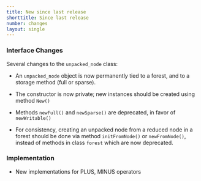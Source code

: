 ```yaml
---
title: New since last release
shorttitle: Since last release
number: changes
layout: single
---
```


### Interface Changes

Several changes to the ```unpacked_node``` class:

* An ```unpacked_node``` object is now permanently tied to
    a forest, and to a storage method (full or sparse).

* The constructor is now private; new instances should be created
    using method ```New()```

* Methods ```newFull()``` and ```newSparse()``` are deprecated,
    in favor of ```newWritable()```

* For consistency, creating an unpacked node from a reduced
    node in a forest should be done via method ```initFromNode()```
    or ```newFromNode()```, instead of methods in class ```forest```
    which are now deprecated.

### Implementation

* New implementations for PLUS, MINUS operators
